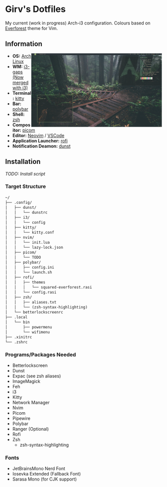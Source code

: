 # Girv's Dotfiles

My current (work in progress) Arch-i3 configuration. Colours based on [Everforest](https://github.com/sainnhe/everforest) theme for Vim.


## Information

<img src="screenshots/rice.png" align="right" width="420px">

- **OS:** [Arch Linux](https://archlinux.org)
- **WM:** [i3-gaps (Now merged with i3)](https://github.com/Airblader/i3)
- **Terminal:** [kitty](https://github.com/kovidgoyal/kitty)
- **Bar:** [polybar](https://github.com/polybar/polybar)
- **Shell:** [zsh](https://www.zsh.org/)
- **Compositor:** [picom](https://github.com/yshui/picom)
- **Editor:** [Neovim](https://github.com/neovim/neovim) / [VSCode](https://github.com/microsoft/vscode)
- **Application Launcher:** [rofi](https://github.com/davatorium/rofi)
- **Notification Deamon:** [dunst](https://github.com/dunst-project/dunst)


## Installation
*TODO: Install script*

### Target Structure
```
~/
├── .config/
│   ├── dunst/
│   │   └── dunstrc
│   ├── i3/
│   │   └── config
│   ├── kitty/
│   │   └── kitty.conf
│   ├── nvim/
│   │   └── init.lua
│   │   └── lazy-lock.json 
│   ├── picom/
│   │   └── TODO 
│   ├── polybar/
│   │   ├── config.ini
│   │   └── launch.sh
│   ├── rofi/
│   │   ├── themes
│   │   │   └── squared-everforest.rasi
│   │   └── config.rasi
│   ├── zsh/
│   │   ├── aliases.txt
│   │   └── (zsh-syntax-highlighting)
│   └── betterlockscreenrc
├── .local
│   └── bin
│       ├── powermenu
│       └── wifimenu
├── .xinitrc
└── .zshrc
```

### Programs/Packages Needed 

- Betterlockscreen
- Dunst
- Expac (see zsh aliases)
- ImageMagick
- Feh
- i3
- Kitty
- Network Manager
- Nvim
- Picom
- Pipewire
- Polybar
- Ranger (Optional)
- Rofi
- Zsh
    - zsh-syntax-highlighting

### Fonts

- JetBrainsMono Nerd Font
- Iosevka Extended (Fallback Font)
- Sarasa Mono (for CJK support)
